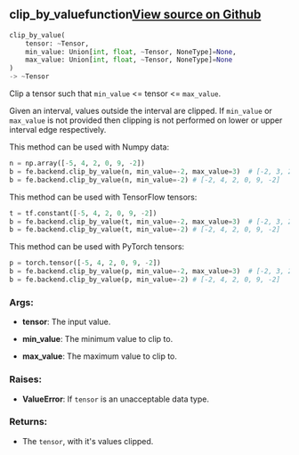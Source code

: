## clip_by_value<span class="tag">function</span><a class="sourcelink" href=https://github.com/fastestimator/fastestimator/blob/r1.1/fastestimator/backend/clip_by_value.py/#L24-L81>View source on Github</a>
```python
clip_by_value(
	tensor: ~Tensor,
	min_value: Union[int, float, ~Tensor, NoneType]=None,
	max_value: Union[int, float, ~Tensor, NoneType]=None
)
-> ~Tensor
```
Clip a tensor such that `min_value` &lt;= tensor &lt;= `max_value`.

Given an interval, values outside the interval are clipped. If `min_value` or `max_value` is not provided then
clipping is not performed on lower or upper interval edge respectively.

This method can be used with Numpy data:
```python
n = np.array([-5, 4, 2, 0, 9, -2])
b = fe.backend.clip_by_value(n, min_value=-2, max_value=3)  # [-2, 3, 2, 0, 3, -2]
b = fe.backend.clip_by_value(n, min_value=-2) # [-2, 4, 2, 0, 9, -2]
```

This method can be used with TensorFlow tensors:
```python
t = tf.constant([-5, 4, 2, 0, 9, -2])
b = fe.backend.clip_by_value(t, min_value=-2, max_value=3)  # [-2, 3, 2, 0, 3, -2]
b = fe.backend.clip_by_value(t, min_value=-2) # [-2, 4, 2, 0, 9, -2]
```

This method can be used with PyTorch tensors:
```python
p = torch.tensor([-5, 4, 2, 0, 9, -2])
b = fe.backend.clip_by_value(p, min_value=-2, max_value=3)  # [-2, 3, 2, 0, 3, -2]
b = fe.backend.clip_by_value(p, min_value=-2) # [-2, 4, 2, 0, 9, -2]
```


<h3>Args:</h3>


* **tensor**: The input value.

* **min_value**: The minimum value to clip to.

* **max_value**: The maximum value to clip to. 

<h3>Raises:</h3>


* **ValueError**: If `tensor` is an unacceptable data type.

<h3>Returns:</h3>

<ul class="return-block"><li>    The <code>tensor</code>, with it's values clipped.

</li></ul>

